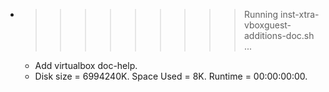 * >>>>>>>>> Running inst-xtra-vboxguest-additions-doc.sh ...
  * Add virtualbox doc-help.
  * Disk size = 6994240K. Space Used = 8K. Runtime = 00:00:00:00.
